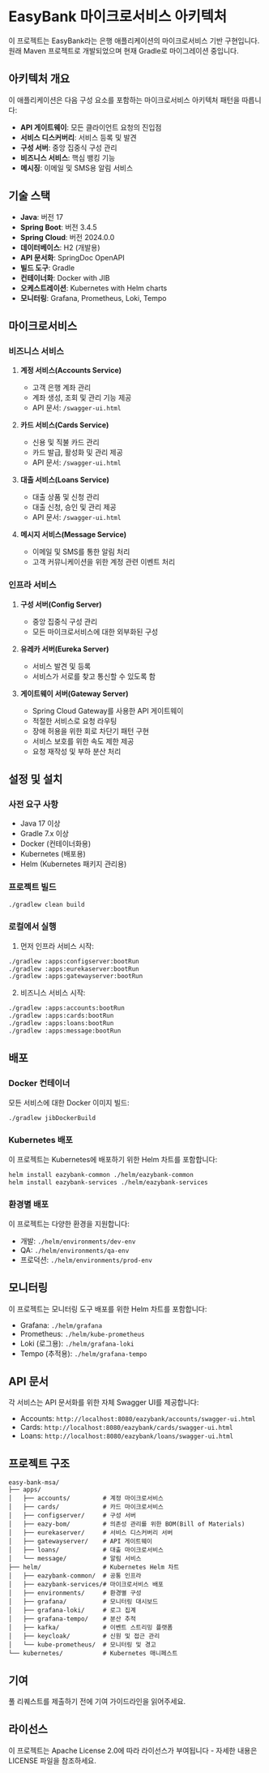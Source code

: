# EasyBank 마이크로서비스 아키텍처

이 프로젝트는 EasyBank라는 은행 애플리케이션의 마이크로서비스 기반 구현입니다. 원래 Maven 프로젝트로 개발되었으며 현재 Gradle로 마이그레이션 중입니다.

## 아키텍처 개요

이 애플리케이션은 다음 구성 요소를 포함하는 마이크로서비스 아키텍처 패턴을 따릅니다:

- **API 게이트웨이**: 모든 클라이언트 요청의 진입점
- **서비스 디스커버리**: 서비스 등록 및 발견
- **구성 서버**: 중앙 집중식 구성 관리
- **비즈니스 서비스**: 핵심 뱅킹 기능
- **메시징**: 이메일 및 SMS용 알림 서비스

## 기술 스택

- **Java**: 버전 17
- **Spring Boot**: 버전 3.4.5
- **Spring Cloud**: 버전 2024.0.0
- **데이터베이스**: H2 (개발용)
- **API 문서화**: SpringDoc OpenAPI
- **빌드 도구**: Gradle
- **컨테이너화**: Docker with JIB
- **오케스트레이션**: Kubernetes with Helm charts
- **모니터링**: Grafana, Prometheus, Loki, Tempo

## 마이크로서비스

### 비즈니스 서비스

1. **계정 서비스(Accounts Service)**
   - 고객 은행 계좌 관리
   - 계좌 생성, 조회 및 관리 기능 제공
   - API 문서: `/swagger-ui.html`

2. **카드 서비스(Cards Service)**
   - 신용 및 직불 카드 관리
   - 카드 발급, 활성화 및 관리 제공
   - API 문서: `/swagger-ui.html`

3. **대출 서비스(Loans Service)**
   - 대출 상품 및 신청 관리
   - 대출 신청, 승인 및 관리 제공
   - API 문서: `/swagger-ui.html`

4. **메시지 서비스(Message Service)**
   - 이메일 및 SMS를 통한 알림 처리
   - 고객 커뮤니케이션을 위한 계정 관련 이벤트 처리

### 인프라 서비스

1. **구성 서버(Config Server)**
   - 중앙 집중식 구성 관리
   - 모든 마이크로서비스에 대한 외부화된 구성

2. **유레카 서버(Eureka Server)**
   - 서비스 발견 및 등록
   - 서비스가 서로를 찾고 통신할 수 있도록 함

3. **게이트웨이 서버(Gateway Server)**
   - Spring Cloud Gateway를 사용한 API 게이트웨이
   - 적절한 서비스로 요청 라우팅
   - 장애 허용을 위한 회로 차단기 패턴 구현
   - 서비스 보호를 위한 속도 제한 제공
   - 요청 재작성 및 부하 분산 처리

## 설정 및 설치

### 사전 요구 사항

- Java 17 이상
- Gradle 7.x 이상
- Docker (컨테이너화용)
- Kubernetes (배포용)
- Helm (Kubernetes 패키지 관리용)

### 프로젝트 빌드

```bash
./gradlew clean build
```

### 로컬에서 실행

1. 먼저 인프라 서비스 시작:

```bash
./gradlew :apps:configserver:bootRun
./gradlew :apps:eurekaserver:bootRun
./gradlew :apps:gatewayserver:bootRun
```

2. 비즈니스 서비스 시작:

```bash
./gradlew :apps:accounts:bootRun
./gradlew :apps:cards:bootRun
./gradlew :apps:loans:bootRun
./gradlew :apps:message:bootRun
```

## 배포

### Docker 컨테이너

모든 서비스에 대한 Docker 이미지 빌드:

```bash
./gradlew jibDockerBuild
```

### Kubernetes 배포

이 프로젝트는 Kubernetes에 배포하기 위한 Helm 차트를 포함합니다:

```bash
helm install eazybank-common ./helm/eazybank-common
helm install eazybank-services ./helm/eazybank-services
```

### 환경별 배포

이 프로젝트는 다양한 환경을 지원합니다:

- 개발: `./helm/environments/dev-env`
- QA: `./helm/environments/qa-env`
- 프로덕션: `./helm/environments/prod-env`

## 모니터링

이 프로젝트는 모니터링 도구 배포를 위한 Helm 차트를 포함합니다:

- Grafana: `./helm/grafana`
- Prometheus: `./helm/kube-prometheus`
- Loki (로그용): `./helm/grafana-loki`
- Tempo (추적용): `./helm/grafana-tempo`

## API 문서

각 서비스는 API 문서화를 위한 자체 Swagger UI를 제공합니다:

- Accounts: `http://localhost:8080/eazybank/accounts/swagger-ui.html`
- Cards: `http://localhost:8080/eazybank/cards/swagger-ui.html`
- Loans: `http://localhost:8080/eazybank/loans/swagger-ui.html`

## 프로젝트 구조

```
easy-bank-msa/
├── apps/
│   ├── accounts/         # 계정 마이크로서비스
│   ├── cards/            # 카드 마이크로서비스
│   ├── configserver/     # 구성 서버
│   ├── eazy-bom/         # 의존성 관리를 위한 BOM(Bill of Materials)
│   ├── eurekaserver/     # 서비스 디스커버리 서버
│   ├── gatewayserver/    # API 게이트웨이
│   ├── loans/            # 대출 마이크로서비스
│   └── message/          # 알림 서비스
├── helm/                 # Kubernetes Helm 차트
│   ├── eazybank-common/  # 공통 인프라
│   ├── eazybank-services/# 마이크로서비스 배포
│   ├── environments/     # 환경별 구성
│   ├── grafana/          # 모니터링 대시보드
│   ├── grafana-loki/     # 로그 집계
│   ├── grafana-tempo/    # 분산 추적
│   ├── kafka/            # 이벤트 스트리밍 플랫폼
│   ├── keycloak/         # 신원 및 접근 관리
│   └── kube-prometheus/  # 모니터링 및 경고
└── kubernetes/           # Kubernetes 매니페스트
```

## 기여

풀 리퀘스트를 제출하기 전에 기여 가이드라인을 읽어주세요.

## 라이선스

이 프로젝트는 Apache License 2.0에 따라 라이선스가 부여됩니다 - 자세한 내용은 LICENSE 파일을 참조하세요.